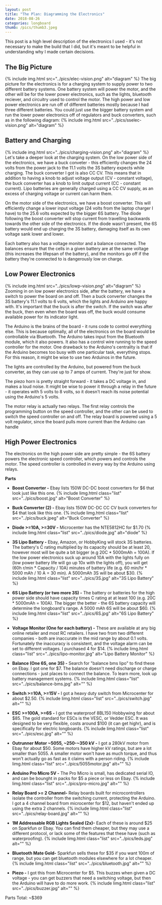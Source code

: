 ```yaml
---
layout: post
title: "The Plan: Diagramming the Electronics"
date: 2018-08-26
categories: longboard
thumb: /pics/thumb3.jpeg
---
```


This post is a high level description of the electronics I used - it's not necessary to make the build that I did, but it's meant to be helpful in understanding why I made certain decisions.


## The Big Picture
{% include img.html src="../pics/elec-vision.png" alt="diagram" %}
The big picture for the electronics is for a charging system to supply power to two different battery systems. One battery system will power the motor, and the other will be for the lower power electronics, such as the lights, bluetooth reciever, and circuitry used to control the motor. The high power and low power electronics are run off of different batteries mostly because I had three different batteries. You could just use the bigger battery system and run the lower power electronics off of regulators and buck converters, such as in the following diagram:
{% include img.html src="../pics/sselec-vision.png" alt="diagram" %}

## Battery and Charging
{% include img.html src="../pics/charging-vision.png" alt="diagram" %}
Let's take a deeper look at the charging system. On the low power side of the electronics, we have a buck conveter - this efficiently changes the 24 volts from the power jack to the 11.1 volts the 3S battery expects while charging. The buck converter I got is also CC CV. This means that in addition to having a knob to adjust voltage output (CV - constant voltage), the buck converter has a knob to limit output current (CC - constant current). Lipo batteries are generally charged using a CC CV supply, as an excess of charging voltage or current can harm them.

On the motor side of the electronics, we have a boost converter. This will efficiently change a lower input voltage (24 volts from the laptop charger I have) to the 25.6 volts expected by the bigger 6S battery. The diode following the boost converter will stop current from travelling backwards towards the other side of the electronics. If the diode wasn't present, the 6S battery would end up charging the 3S battery, damaging itself as its own voltage sank lower and lower.

Each battery also has a voltage monitor and a balance connected. The balances ensure that the cells in a given battery are at the same voltage (this increases the lifepsan of the battery), and the monitors go off if the battery they're connected to is dangerously low on charge.


## Low Power Electronics
{% include img.html src="../pics/lowp-vision.png" alt="diagram" %}
Zooming in on low power electronics side, after the battery, we have a switch to power the board on and off. Then a buck converter changes the 3S battery's 11.1 volts to 6 volts, which the lights and Arduino are happy with. It's important that the buck is after the switch. If the switch was after the buck, then even when the board was off, the buck would consume available power for its indicator light.

The Arduino is the brains of the board - it runs code to control everything else. This is because optimally, all of the electronics on the board would be controllable via Bluetooth. The Arduino takes input from the Bluetooth module, which it also powers. It also has a control wire running to the speed controller for the motor. One drawback to the Arduino's centrality is that if the Arduino becomes too busy with one particular task, everything stops. For this reason, it might be wise to use two Arduinos in the future.

The lights are controlled by the Arduino, but powered from the buck converter, as they can use up to 7 amps of current. They're just for show.

The piezo horn is pretty straight forward - it takes a DC voltage in, and makes a loud noise. It might be wise to power it through a relay in the future - it operates with 5 volts to 8 volts, so it doesn't reach its noise potential using the Arduino's 5 volts.

The motor relay is actually two relays. The first relay controls the programming button on the speed controller, and the other can be used to switch the speed controller on and off. The relay board is powered using a 5 volt regulator, since the board pulls more current than the Arduino can handle

## High Power Electronics
The electronics on the high power side are pretty simple - the 6S battery powers the electronic speed controller, which powers and controls the motor. The speed controller is controlled in every way by the Arduino using relays.

**Parts**
* **Boost Converter -** Ebay lists 150W DC-DC boost converters for $6 that look just like this one.
{% include limg.html class="list" src="../pics/boost.jpg" alt="Boost Converter" %}

* **Buck Converter (2) -** Ebay lists 150W DC-DC CC CV buck converters for $4 that look like this one.
{% include limg.html class="list" src="../pics/buck.jpeg" alt="Buck Converter" %}

* **Diode >=10A, >=30V -** Microcenter has the NTE5812HC for $1.70
{% include limg.html class="list" src="../pics/diode.jpg" alt="diode" %}

* **3S Lipo Battery -** Ebay, Amazon, or HobbyKing will stock 3S batteries. The battery's C rating multiplied by its capacity should be at least 20, however most will be quite a bit bigger (e.g 20C * 5000mAh = 100A). If the low power electronics suck up around 10A with the lights fully on (low power battery life will go up 10x with the lights off), you will get (60h r/min * Capacity / 10A) minutes of battery life (e.g. 60 min/hr * 5000 mAh / 10 A = 30 min). A 5000mAh 3S will be about $30.
{% include limg.html class="list" src="../pics/3S.jpg" alt="3S Lipo Battery" %}

* **6S Lipo Battery (or two more 3S) -** The battery or batteries for the high power side should have capacity times C rating at at least 100 (e.g. 20C * 5000mAh = 100A). The bigger the better - the 6S battery capacity will determine the longboard's range. A 5000 mAh 6S will be about $60.
{% include limg.html class="list" src="../pics/6S.jpg" alt="6S Lipo Battery" %}

* **Voltage Monitor (One for each battery) -** These are available at any big online retailer and most RC retailers. I have two from two different companies - both are inaccurate in the mid range by about 0.1 volts. Fortunately the inaccuracy is consistent, and the voltage alarm can be set to different voltages. I purchased 4 for $14. 
{% include limg.html class="list" src="../pics/lipo-monitor.jpg" alt="Lipo Battery Monitor" %}

* **Balance (One 6S, one 3S) -** Search for "balance bms lipo" to find these on Ebay. I got one for $7. The balance doesn't need discharge or charge connections - just places to connect the balance. To learn more, look up battery management systems.
{% include limg.html class="list" src="../pics/balance-bms.jpg" alt="" %}

* **Switch >=10A, >=15V -** I got a heavy duty switch from Microcenter for about $2.50.
{% include limg.html class="list" src="../pics/switch.jpg" alt="" %}

* **ESC >=100A, >=6S -** I got the waterproof 8BL150 Hobbywing for about $85. The gold standard for ESCs is the VESC, or Vedder ESC. It was designed to be very flexible, costs around $100 (it can get highr), and is specifically for electric longboards.
{% include limg.html class="list" src="../pics/esc.jpg" alt="" %}

* **Outrunner Motor ~5055, ~250-~350 kV -** I got a 280kV motor from Ebay for about $50. Some motors have higher kV ratings, but are a lot smaller than 5055. A smaller motor won't have as much torque, and thus won't actually go as fast as it claims with a person riding. 
{% include limg.html class="list" src="../pics/5055motor.jpg" alt="" %}

* **Arduino Pro Micro 5V -** The Pro Micro is small, has dedicated serial IO, and can be bounght in packs for $5 a piece or less on Ebay.
{% include limg.html class="list" src="../pics/pro-micro.jpg" alt="" %}

* **Relay Board >= 2 Channel-** Relay boards built for microcontrollers isolate the controller from the switching current, protecting the Arduino. I got a 4 channel board from microcenter for $12, but haven't ended up using the extra 2 channels.
{% include limg.html class="list" src="../pics/relay-board.jpg" alt="" %}

* **1M Addressable RGB Lights Sealed (2x)-** Each of these is around $25 on Sparkfun or Ebay. You can find them cheaper, but they may use a different protocol, or lack some of the features that these have (such as waterproofing). 
{% include limg.html class="list" src="../pics/leds.jpg" alt="" %}

* **Bluetooth Mate Gold-** Sparkfun sells these for $35 if you want 100m of range, but you can get bluetooth modules elsewhere for a lot cheaper. 
{% include limg.html class="list" src="../pics/bluetooth.jpg" alt="" %}

* **Piezo -** I got this from Microcenter for $5. This buzzes when given a DC voltage - you can get buzzers that need a switching voltage, but then the Arduino will have to do more work.
{% include limg.html class="list" src="../pics/buzzer.jpg" alt="" %}

Parts Total: ~$369
